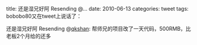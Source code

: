 title: 还是湿兄好阿 Resending @...
date: 2010-06-13
categories: tweet
tags: bobobo80又在tweet上说话了：

还是湿兄好阿 Resending @[qkshan](http://twitter.com/qkshan): 帮师兄的项目改了一天代码，500RMB，比老板2个月给的还多
